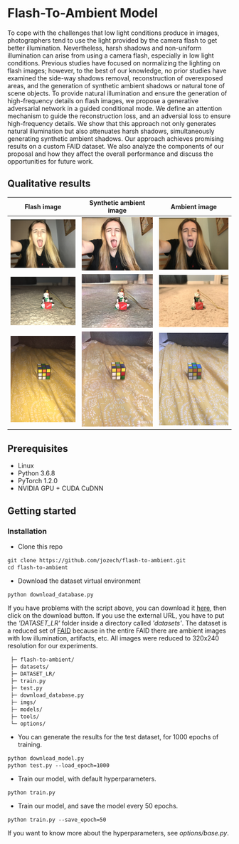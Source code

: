 # Flash-To-Ambient Model

To cope with the challenges that low light conditions produce in images, photographers tend to use the light provided by the camera flash to get better illumination. Nevertheless, harsh shadows and non-uniform illumination can arise from using a camera flash, especially in low light conditions. Previous studies have focused on normalizing the lighting on flash images; however, to the best of our knowledge, no prior studies have examined the side-way shadows removal, reconstruction of overexposed areas, and the generation of synthetic ambient shadows or natural tone of scene objects. To provide natural illumination and ensure the generation of high-frequency details on flash images, we propose a generative adversarial network in a guided conditional mode. We define an attention mechanism to guide the reconstruction loss, and an adversial loss to ensure high-frequency details. We show that this approach not only generates natural illumination but also attenuates harsh shadows, simultaneously generating synthetic ambient shadows. Our approach achieves promising results on a custom FAID dataset. We also analyze the components of our proposal and how they affect the overall performance and discuss the opportunities for future work.


## Qualitative results

| Flash image | Synthetic ambient image | Ambient image |
|:---:|:---:|:---:|
|![](imgs/input/People_150_flash.png)|![Synthetic ambient image](imgs/fake/People_150_flash.png)|![Ambient image](imgs/target/People_150_ambient.png)|
|![](imgs/input/Toys_141_flash.png)|![Synthetic ambient image](imgs/fake/Toys_141_flash.png)|![Ambient image](imgs/target/Toys_141_ambient.png)|
|![](imgs/input/Objects_148_flash.png)|![Synthetic ambient image](imgs/fake/Objects_148_flash.png)|![Ambient image](imgs/target/Objects_148_ambient.png)|

## Prerequisites

* Linux
* Python 3.6.8
* PyTorch 1.2.0
* NVIDIA GPU + CUDA CuDNN

## Getting started

### Installation

* Clone this repo

```
git clone https://github.com/jozech/flash-to-ambient.git
cd flash-to-ambient
```
* Download the dataset virtual environment

```
python download_database.py
```

If you have problems with the script above, you can download it [here](https://drive.google.com/file/d/15ycOOjjOJ4KkwubC7g8Ttc5OvzClzM1C/view?usp=sharing), then click on the download button. If you use the external URL, you have to put the *'DATASET_LR'* folder inside a directory called *'datasets'*. The dataset is a reduced set of [FAID](http://yaksoy.github.io/faid/) because in the entire FAID there are ambient images with low illumination, artifacts, etc. All images were reduced to 320x240 resolution for our experiments.

     ├─ flash-to-ambient/
     ├─ datasets/
     ├─ DATASET_LR/ 
     ├─ train.py
     ├─ test.py
     ├─ download_database.py
     ├─ imgs/
     ├─ models/
     ├─ tools/
     └─ options/

* You can generate the results for the test dataset, for 1000 epochs of training.
```
python download_model.py
python test.py --load_epoch=1000
```

* Train our model, with default hyperparameters.
```
python train.py
```

* Train our model, and save the model every 50 epochs.
```
python train.py --save_epoch=50
```

If you want to know more about the hyperparameters, see *options/base.py*.


